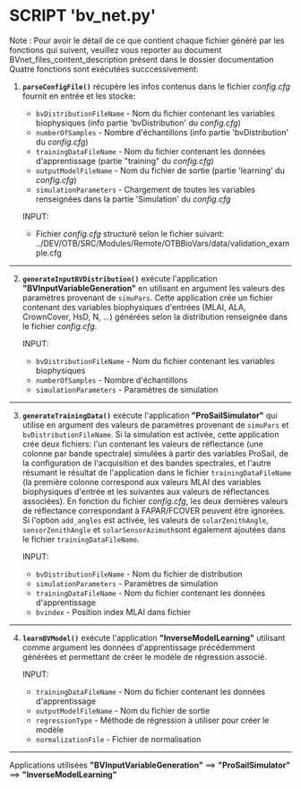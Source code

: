 **SCRIPT 'bv_net.py'**
======================

Note : Pour avoir le détail de ce que contient chaque fichier généré par les fonctions qui suivent, veuillez vous reporter au document BVnet_files_content_description présent dans le dossier documentation
Quatre fonctions sont exécutées succcessivement:
1. **<code>parseConfigFile()</code>** récupère les infos contenus dans le fichier *config.cfg* fournit en entrée et les stocke:
		<ul><li><code>bvDistributionFileName</code> - Nom du fichier contenant les variables biophysiques (info partie 'bvDistribution' du *config.cfg*)</li>
		<li><code>numberOfSamples</code> - Nombre d'échantillons (info partie 'bvDistribution' du *config.cfg*)</li>
		<li><code>trainingDataFileName</code> - Nom du fichier contenant les données d'apprentissage (partie "training" du *config.cfg*)</li>
		<li><code>outputModelFileName</code> - Nom du fichier de sortie (partie 'learning' du *config.cfg*)</li>
		<li><code>simulationParameters</code> - Chargement de toutes les variables renseignées dans la partie 'Simulation' du *config.cfg*</li></ul>

	INPUT: <ul><li>Fichier *config.cfg* structuré selon le fichier suivant: ../DEV/OTB/SRC/Modules/Remote/OTBBioVars/data/validation_example.cfg</li></ul>

------------------------------------------------------------------------------------------------------------------------------------
2. **<code>generateInputBVDistribution()</code>** exécute l'application **"BVInputVariableGeneration"** en utilisant en argument les valeurs des paramètres provenant de <code>simuPars</code>. Cette application crée un fichier contenant des variables biophysiques d'entrées (MLAI, ALA, CrownCover, HsD, N, ...) générées selon la distribution renseignée dans le fichier *config.cfg*.

	INPUT: <ul><li><code>bvDistributionFileName</code> - Nom du fichier contenant les variables biophysiques</li>
		<li><code>numberOfSamples</code> - Nombre d'échantillons</li>
		<li><code>simulationParameters</code> - Paramètres de simulation</li></ul>

------------------------------------------------------------------------------------------------------------------------------------
3. **<code>generateTrainingData()</code>** exécute l'application **"ProSailSimulator"** qui utilise en argument des valeurs de paramètres provenant de <code>simuPars</code> et <code>bvDistributionFileName</code>. Si la simulation est activée, cette application crée deux fichiers: l'un contenant les valeurs de réflectance (une colonne par bande spectrale) simulées à partir des variables ProSail, de la configuration de l'acquisition et des bandes spectrales, et l'autre résumant le résultat de l'application dans le fichier <code>trainingDataFileName</code> (la première colonne correspond aux valeurs MLAI des variables biophysiques d'entrée et les suivantes aux valeurs de réflectances associées). En fonction du fichier *config.cfg*, les deux dernières valeurs de réflectance correspondant à FAPAR/FCOVER peuvent être ignorées. Si l'option <code>add_angles</code> est activée, les valeurs de <code>solarZenithAngle</code>, <code>sensorZenithAngle</code> et <code>solarSensorAzimuth</code>sont également ajoutées dans le fichier <code>trainingDataFileName</code>.

	INPUT: <ul><li><code>bvDistributionFileName</code> - Nom du fichier de distribution</li>
		<li><code>simulationParameters</code> - Paramètres de simulation</li>
		<li><code>trainingDataFileName</code> - Nom du fichier contenant les données d'apprentissage</li>
		<li><code>bvindex</code> - Position index MLAI dans fichier</li></ul>
    
------------------------------------------------------------------------------------------------------------------------------------		 
4. **<code>learnBVModel()</code>** exécute l'application **"InverseModelLearning"** utilisant comme argument les données d'apprentissage précédemment générées et permettant de créer le modèle de régression associé. 

	INPUT: <ul><li><code>trainingDataFileName</code> - Nom du fichier contenant les données d'apprentissage</li>
		<li><code>outputModelFileName</code> - Nom du fichier de sortie</li>
		<li><code>regressionType</code> - Méthode de régression à utiliser pour créer le modèle</li>
		<li><code>normalizationFile</code> - Fichier de normalisation</li></ul>

------------------------------------------------------------------------------------------------------------------------------------
Applications utilisées
**"BVInputVariableGeneration"** ==> **"ProSailSimulator"** ==> **"InverseModelLearning"**
